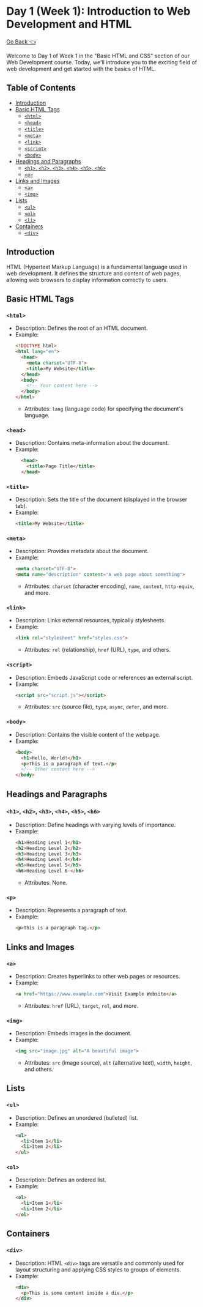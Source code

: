 # Day 1 (Week 1): Introduction to Web Development and HTML

[Go Back 👈](/readme.md)

Welcome to Day 1 of Week 1 in the "Basic HTML and CSS" section of our Web Development course. Today, we'll introduce you to the exciting field of web development and get started with the basics of HTML.

## Table of Contents

- [Introduction](#introduction)
- [Basic HTML Tags](#basic-html-tags)
  - [`<html>`](#html)
  - [`<head>`](#head)
  - [`<title>`](#title)
  - [`<meta>`](#meta)
  - [`<link>`](#link)
  - [`<script>`](#script)
  - [`<body>`](#body)
- [Headings and Paragraphs](#headings-and-paragraphs)
  - [`<h1>`, `<h2>`, `<h3>`, `<h4>`, `<h5>`, `<h6>`](#headings)
  - [`<p>`](#paragraphs)
- [Links and Images](#links-and-images)
  - [`<a>`](#links)
  - [`<img>`](#images)
- [Lists](#lists)
  - [`<ul>`](#unordered-lists)
  - [`<ol>`](#ordered-lists)
  - [`<li>`](#list-items)
- [Containers](#containers)
  - [`<div>`](#div)

## Introduction

HTML (Hypertext Markup Language) is a fundamental language used in web development. It defines the structure and content of web pages, allowing web browsers to display information correctly to users.


## Basic HTML Tags

### `<html>`

- Description: Defines the root of an HTML document.
- Example:
  ```html
  <!DOCTYPE html>
  <html lang="en">
    <head>
      <meta charset="UTF-8">
      <title>My Website</title>
    </head>
    <body>
      <!-- Your content here -->
    </body>
  </html>
  ```
  - Attributes: `lang` (language code) for specifying the document's language.

### `<head>`

- Description: Contains meta-information about the document.
- Example:
  ```html
    <head>
      <title>Page Title</title>
    </head>
  ```

### `<title>`

- Description: Sets the title of the document (displayed in the browser tab).
- Example:
  ```html
  <title>My Website</title>
  ```

### `<meta>`

- Description: Provides metadata about the document.
- Example:
  ```html
  <meta charset="UTF-8">
  <meta name="description" content="A web page about something">
  ```
  - Attributes: `charset` (character encoding), `name`, `content`, `http-equiv`, and more.

### `<link>`

- Description: Links external resources, typically stylesheets.
- Example:
  ```html
  <link rel="stylesheet" href="styles.css">
  ```
  - Attributes: `rel` (relationship), `href` (URL), `type`, and others.

### `<script>`

- Description: Embeds JavaScript code or references an external script.
- Example:
  ```html
  <script src="script.js"></script>
  ```
  - Attributes: `src` (source file), `type`, `async`, `defer`, and more.

### `<body>`

- Description: Contains the visible content of the webpage.
- Example:
  ```html
  <body>
    <h1>Hello, World!</h1>
    <p>This is a paragraph of text.</p>
    <!-- Other content here -->
  </body>
  ```

## Headings and Paragraphs

### `<h1>`, `<h2>`, `<h3>`, `<h4>`, `<h5>`, `<h6>`

- Description: Define headings with varying levels of importance.
- Example:
  ```html
  <h1>Heading Level 1</h1>
  <h2>Heading Level 2</h2>
  <h3>Heading Level 3</h3>
  <h4>Heading Level 4</h4>
  <h5>Heading Level 5</h5>
  <h6>Heading Level 6-</h6>
  ```
  - Attributes: None.

### `<p>`

- Description: Represents a paragraph of text.
- Example:
  ```html
  <p>This is a paragraph tag.</p>
  ```

## Links and Images

### `<a>`

- Description: Creates hyperlinks to other web pages or resources.
- Example:
  ```html
  <a href="https://www.example.com">Visit Example Website</a>
  ```
  - Attributes: `href` (URL), `target`, `rel`, and more.

### `<img>`

- Description: Embeds images in the document.
- Example:
  ```html
  <img src="image.jpg" alt="A beautiful image">
  ```
  - Attributes: `src` (image source), `alt` (alternative text), `width`, `height`, and others.

## Lists

### `<ul>`

- Description: Defines an unordered (bulleted) list.
- Example:
  ```html
  <ul>
    <li>Item 1</li>
    <li>Item 2</li>
  </ul>

### `<ol>`

- Description: Defines an ordered list.
- Example:
  ```html
  <ol>
    <li>Item 1</li>
    <li>Item 2</li>
  </ol>

## Containers

### `<div>`

- Description: HTML `<div>` tags are versatile and commonly used for layout structuring and applying CSS styles to groups of elements.
- Example:
  ```html
  <div>
    <p>This is some content inside a div.</p>
  </div>
  ```
